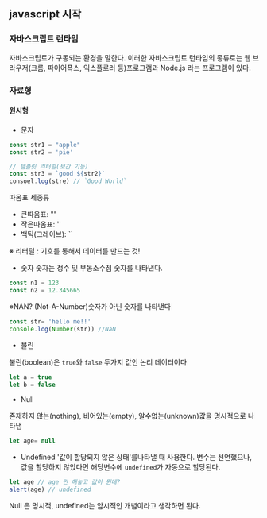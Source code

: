 ## javascript 시작

### 자바스크립트 런타임

자바스크립트가 구동되는 환경을 말한다. 이러한 자바스크립트 런타임의 종류로는 웹 브라우저(크롬, 파이어폭스, 익스플로러 등)프로그램과 Node.js 라는 프로그램이 있다.


### 자료형

#### 원시형

- 문자

```js
const str1 = "apple"
const str2 = 'pie'

// 템플릿 리터럴(보간 기능)
const str3 = `good ${str2}`
consoel.log(stre) // `Good World`

```

따옴표 세종류
- 큰따옴표: ""
- 작은따옴표: ''
- 백틱(그레이브): ``

※ 리터럴 : 기호를 통해서 데이터를 만드는 것!


- 숫자
숫자는 정수 및 부동소수점 숫자를 나타낸다.

```js
const n1 = 123
const n2 = 12.345665
```

※NAN? 
(Not-A-Number)숫자가 아닌 숫자를 나타낸다

```js
const str= 'hello me!!'
console.log(Number(str)) //NaN
```


- 불린

불린(boolean)은 `true`와 `false` 두가지 값인 논리 데이터이다


```js
let a = true
let b = false
```

- Null

존재하지 않는(nothing), 비어있는(empty), 알수없는(unknown)값을 명시적으로 나타냄

```js
let age= null
```

- Undefined
'값이 할당되지 않은 상태'를나타낼 때 사용한다.
변수는 선언했으나, 값을 할당하지 않았다면 해당변수에 `undefined`가 자동으로 할당된다.

```js
let age // age 만 해놓고 값이 뭔데?
alert(age) // undefined 
```


Null 은 명시적, undefined는 암시적인 개념이라고 생각하면 된다.



